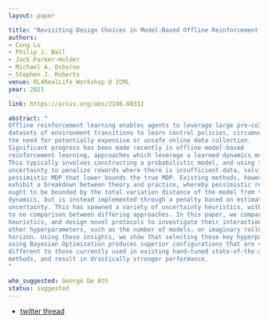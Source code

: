 ```yaml
---
layout: paper

title: "Revisiting Design Choices in Model-Based Offline Reinforcement Learning"
authors:
- Cong Lu
- Philip J. Ball
- Jack Parker-Holder
- Michael A. Osborne
- Stephen J. Roberts
venue: RL4RealLife Workshop @ ICML
year: 2021

link: https://arxiv.org/abs/2106.00311

abstract: "
Offline reinforcement learning enables agents to leverage large pre-collected
datasets of environment transitions to learn control policies, circumventing
the need for potentially expensive or unsafe online data collection.
Significant progress has been made recently in offline model-based
reinforcement learning, approaches which leverage a learned dynamics model.
This typically involves constructing a probabilistic model, and using the model
uncertainty to penalize rewards where there is insufficient data, solving for a
pessimistic MDP that lower bounds the true MDP. Existing methods, however,
exhibit a breakdown between theory and practice, whereby pessimistic return
ought to be bounded by the total variation distance of the model from the true
dynamics, but is instead implemented through a penalty based on estimated model
uncertainty. This has spawned a variety of uncertainty heuristics, with little
to no comparison between differing approaches. In this paper, we compare these
heuristics, and design novel protocols to investigate their interaction with
other hyperparameters, such as the number of models, or imaginary rollout
horizon. Using these insights, we show that selecting these key hyperparameters
using Bayesian Optimization produces superior configurations that are vastly
different to those currently used in existing hand-tuned state-of-the-art
methods, and result in drastically stronger performance.
"

who_suggested: George De Ath
status: suggested
---
```

- [twitter thread](https://twitter.com/philipjohnball/status/1447952141067472902)
